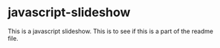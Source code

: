 # javascript-slideshow
This is a javascript slideshow.
This is to see if this is a part of the readme file.
